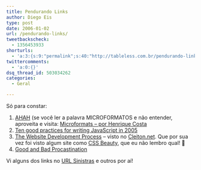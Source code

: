 ```yaml
---
title: Pendurando Links
author: Diego Eis
type: post
date: 2006-01-02
url: /pendurando-links/
tweetbackscheck:
  - 1356453933
shorturls:
  - 'a:3:{s:9:"permalink";s:40:"http://tableless.com.br/pendurando-links";s:7:"tinyurl";s:26:"http://tinyurl.com/3l26328";s:4:"isgd";s:19:"http://is.gd/uR3Dgc";}'
twittercomments:
  - 'a:0:{}'
dsq_thread_id: 503034262
categories:
  - Geral

---
```

Só para constar:

  1. [AHAH][1] (se você ler a palavra MICROFORMATOS e não entender, aproveita e visita: [Microformats &#8211; por Henrique Costa][2]
  2. [Ten good practices for writing JavaScript in 2005][3]
  3. [The Website Development Process][4] &#8211; visto no [Cleiton.net][5]. Que por sua vez foi visto algum site como [CSS Beauty][6], que eu não lembro qual! 🙁
  4. [Good and Bad Procastination][7]

Vi alguns dos links no [URL Sinistras][8] e outros por aí!

 [1]: http://www.microformats.org/wiki/rest/ahah
 [2]: http://www.revolucao.etc.br/archives/microformats/
 [3]: http://www.bobbyvandersluis.com/articles/goodpractices.php
 [4]: http://www.pingmag.jp/2005/12/09/the-website-development-process/
 [5]: http://blog.cleiton.net/2005/12/14/os-passos-da-criacao-de-um-web-site
 [6]: http://www.cssbeauty.com/
 [7]: http://www.paulgraham.com/procrastination.html
 [8]: http://sinistras.aranha.com.br/